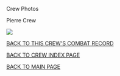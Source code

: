 
Crew Photos






 




Pierre Crew  
  

![](Pierre.jpg)
  
  

[BACK TO THIS CREW'S COMBAT RECORD](ValorToVictory/crews/Pierre.md)  

[BACK TO CREW INDEX PAGE](ValorToVictory/000crews.md)  

[BACK TO MAIN PAGE](ValorToVictory/index.html)



